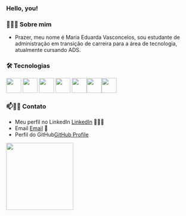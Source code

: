 ### Hello, you!

<!--
**onlyArsh/onlyArsh** is a ✨ _special_ ✨ repository because its `README.md` (this file) appears on your GitHub profile.
Here are some ideas to get you started:

- 🔭 I’m currently working on ...
- 🌱 I’m currently learning ...
- 👯 I’m looking to collaborate on ...
- 🤔 I’m looking for help with ...
- 💬 Ask me about ...
- 📫 How to reach me: ...
- 😄 Pronouns: ...
- ⚡ Fun fact: ...
-->

<h3> 👨🏻‍💻 Sobre mim </h3>

- Prazer, meu nome é Maria Eduarda Vasconcelos, sou estudante de administração em transição de carreira para a área de tecnologia, atualmente cursando ADS.

<h3>🛠 Tecnologias</h3>

<img loading="java" src="https://cdn.jsdelivr.net/gh/devicons/devicon@latest/icons/java/java-original.svg" width="40" height="40"/> <img loading="spring" src="https://cdn.jsdelivr.net/gh/devicons/devicon@latest/icons/spring/spring-original.svg" width="40" height="40"/> <img loading="mysql" src="https://cdn.jsdelivr.net/gh/devicons/devicon@latest/icons/mysql/mysql-original.svg" width="40" height="40"/> <img loading="html" src="https://cdn.jsdelivr.net/gh/devicons/devicon@latest/icons/html5/html5-original.svg" width="40" height="40"/> <img loading="css" src="https://cdn.jsdelivr.net/gh/devicons/devicon@latest/icons/css3/css3-original.svg" width="40" height="40"/><img loading="js" src="https://cdn.jsdelivr.net/gh/devicons/devicon@latest/icons/javascript/javascript-original.svg" width="40" height="40"/><img loading="react" src="https://cdn.jsdelivr.net/gh/devicons/devicon@latest/icons/react/react-original.svg" width="40" height="40"/>








### 📫🤝🏻 Contato

 - Meu perfil no LinkedIn [LinkedIn](https://www.linkedin.com/in/mariaeduardavasconcelos/) 👨🏻‍💻
 - Email [Email](mailto:eduuardavasconcelos@gmail.com) 💌
 - Perfil do GitHub[GitHub Profile](https://github.com/eduardavasc)

 <div>
  <a href="https://github.com/eduardavasc">
    <img height="180em" src="https://github-readme-stats.vercel.app/api/top-langs/?username=eduardavasc&layout=compact&langs_count=7&theme=dracula"/>

  </a>
</div>
